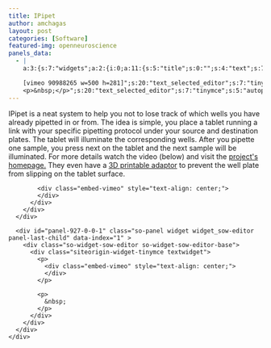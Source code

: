 ```yaml
---
title: IPipet
author: amchagas
layout: post
categories: [Software]
featured-img: openneuroscience
panels_data:
  - |
    a:3:{s:7:"widgets";a:2:{i:0;a:11:{s:5:"title";s:0:"";s:4:"text";s:701:"IPipet is a neat system to help you not to lose track of which wells you have already pipetted in or from. The idea is simple, you place a tablet running a link with your specific pipetting protocol under your source and destination plates. The tablet will illuminate the corresponding wells. After you pipette one sample, you press next on the tablet and the next sample will be illuminated. For more details watch the video (below) and visit the <a href="http://ipipet.teamerlich.org/usage">project's homepage.</a> They even have a <a href="http://www.thingiverse.com/thing:339588">3D printable adaptor</a> to prevent the well plate from slipping on the tablet surface.

    [vimeo 90988265 w=500 h=281]";s:20:"text_selected_editor";s:7:"tinymce";s:5:"autop";b:1;s:12:"_sow_form_id";s:32:"18064569245b3f46eb748f9576108613";s:19:"_sow_form_timestamp";s:0:"";s:21:"user-restriction-type";s:1:"1";s:48:"wpfront-user-role-editor-widget-permissions-data";a:1:{s:4:"type";i:1;}s:14:"csb_visibility";a:3:{s:6:"action";s:4:"show";s:10:"conditions";a:13:{s:5:"guest";a:0:{}s:4:"date";a:0:{}s:5:"roles";a:0:{}s:9:"pagetypes";a:0:{}s:9:"posttypes";a:0:{}s:10:"membership";a:0:{}s:11:"membership2";a:0:{}s:7:"prosite";a:0:{}s:7:"pt-post";a:0:{}s:7:"pt-page";a:0:{}s:12:"tax-category";a:0:{}s:12:"tax-post_tag";a:0:{}s:15:"tax-post_format";a:0:{}}s:6:"always";b:1;}s:9:"csb_clone";a:2:{s:5:"group";i:5;s:5:"state";s:2:"ok";}s:11:"panels_info";a:7:{s:5:"class";s:31:"SiteOrigin_Widget_Editor_Widget";s:3:"raw";b:0;s:4:"grid";i:0;s:4:"cell";i:0;s:2:"id";i:0;s:9:"widget_id";s:36:"96e5bbc6-73d7-4acf-becc-8217b416ed5e";s:5:"style";a:1:{s:18:"background_display";s:4:"tile";}}}i:1;a:11:{s:5:"title";s:0:"";s:4:"text";s:47:"<p>https://vimeo.com/90988265</p>
    <p>&nbsp;</p>";s:20:"text_selected_editor";s:7:"tinymce";s:5:"autop";b:1;s:12:"_sow_form_id";s:32:"20331783445b3f46f92c2a8338032293";s:19:"_sow_form_timestamp";s:13:"1530873614797";s:21:"user-restriction-type";s:1:"1";s:48:"wpfront-user-role-editor-widget-permissions-data";a:1:{s:4:"type";i:1;}s:14:"csb_visibility";a:3:{s:6:"action";s:4:"show";s:10:"conditions";a:13:{s:5:"guest";a:0:{}s:4:"date";a:0:{}s:5:"roles";a:0:{}s:9:"pagetypes";a:0:{}s:9:"posttypes";a:0:{}s:10:"membership";a:0:{}s:11:"membership2";a:0:{}s:7:"prosite";a:0:{}s:7:"pt-post";a:0:{}s:7:"pt-page";a:0:{}s:12:"tax-category";a:0:{}s:12:"tax-post_tag";a:0:{}s:15:"tax-post_format";a:0:{}}s:6:"always";b:1;}s:9:"csb_clone";a:2:{s:5:"group";i:6;s:5:"state";s:2:"ok";}s:11:"panels_info";a:7:{s:5:"class";s:31:"SiteOrigin_Widget_Editor_Widget";s:3:"raw";b:0;s:4:"grid";i:0;s:4:"cell";i:0;s:2:"id";i:1;s:9:"widget_id";s:36:"cb33d384-72c2-480b-8401-6b66c17f982d";s:5:"style";a:1:{s:18:"background_display";s:4:"tile";}}}}s:5:"grids";a:1:{i:0;a:2:{s:5:"cells";i:1;s:5:"style";a:0:{}}}s:10:"grid_cells";a:1:{i:0;a:4:{s:4:"grid";i:0;s:5:"index";i:0;s:6:"weight";i:1;s:5:"style";a:0:{}}}}
---
```

<div id="pl-927"  class="panel-layout" >
  <div id="pg-927-0"  class="panel-grid panel-no-style" >
    <div id="pgc-927-0-0"  class="panel-grid-cell" >
      <div id="panel-927-0-0-0" class="so-panel widget widget_sow-editor panel-first-child" data-index="0" >
        <div class="so-widget-sow-editor so-widget-sow-editor-base">
          <div class="siteorigin-widget-tinymce textwidget">
            <p>
              IPipet is a neat system to help you not to lose track of which wells you have already pipetted in or from. The idea is simple, you place a tablet running a link with your specific pipetting protocol under your source and destination plates. The tablet will illuminate the corresponding wells. After you pipette one sample, you press next on the tablet and the next sample will be illuminated. For more details watch the video (below) and visit the <a href="http://ipipet.teamerlich.org/usage">project's homepage.</a> They even have a <a href="http://www.thingiverse.com/thing:339588">3D printable adaptor</a> to prevent the well plate from slipping on the tablet surface.
            </p>

            <div class="embed-vimeo" style="text-align: center;">
            </div>
          </div>
        </div>
      </div>

      <div id="panel-927-0-0-1" class="so-panel widget widget_sow-editor panel-last-child" data-index="1" >
        <div class="so-widget-sow-editor so-widget-sow-editor-base">
          <div class="siteorigin-widget-tinymce textwidget">
            <p>
              <div class="embed-vimeo" style="text-align: center;">
              </div>
            </p>

            <p>
              &nbsp;
            </p>
          </div>
        </div>
      </div>
    </div>
  </div>
</div>
